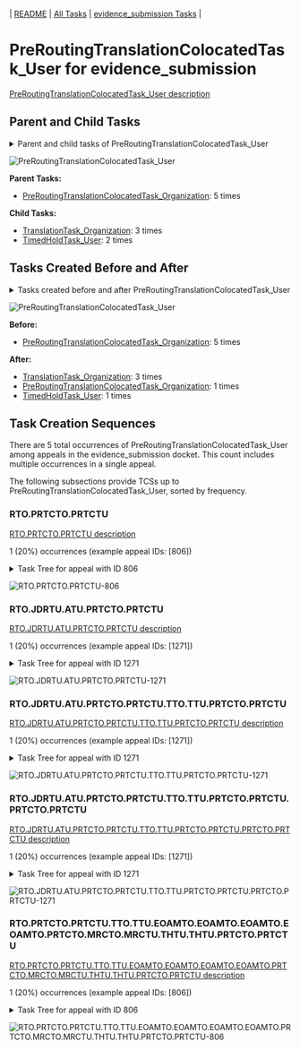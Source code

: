 <!-- DO NOT EDIT THIS FILE.  This file is autogenerated. -->
| [README](../README.md) | [All Tasks](../alltasks.md) | [evidence_submission Tasks](tasklist.md) |

# PreRoutingTranslationColocatedTask_User for evidence_submission

[PreRoutingTranslationColocatedTask_User description](../descr/PreRoutingTranslationColocatedTask_User.md)

## Parent and Child Tasks

<details><summary markdown='span'>Parent and child tasks of PreRoutingTranslationColocatedTask_User
</summary>

```
digraph G {
rankdir=LR;
node [shape=box]
"PreRoutingTranslationColocatedTask_User" -> "TranslationTask_Organization" [label=3]
"PreRoutingTranslationColocatedTask_User" -> "TimedHoldTask_User" [label=2]
"PreRoutingTranslationColocatedTask_Organization" -> "PreRoutingTranslationColocatedTask_User" [label=5]
}
```
</details>

![PreRoutingTranslationColocatedTask_User](dot/PreRoutingTranslationColocatedTask_User-parentchild.dot.png)

**Parent Tasks:**

   * [PreRoutingTranslationColocatedTask_Organization](PreRoutingTranslationColocatedTask_Organization.md): 5 times

**Child Tasks:**

   * [TranslationTask_Organization](TranslationTask_Organization.md): 3 times
   * [TimedHoldTask_User](TimedHoldTask_User.md): 2 times

## Tasks Created Before and After

<details><summary markdown='span'>Tasks created before and after PreRoutingTranslationColocatedTask_User</summary>

```
digraph G {
rankdir=LR;

"PreRoutingTranslationColocatedTask_User" -> "TranslationTask_Organization" [label=3]
"PreRoutingTranslationColocatedTask_User" -> "TimedHoldTask_User" [label=1]
"PreRoutingTranslationColocatedTask_User" -> "PreRoutingTranslationColocatedTask_Organization" [label=1]
"PreRoutingTranslationColocatedTask_Organization" -> "PreRoutingTranslationColocatedTask_User" [label=5]
}
```
</details>

![PreRoutingTranslationColocatedTask_User](dot/PreRoutingTranslationColocatedTask_User.dot.png)

**Before:**

   * [PreRoutingTranslationColocatedTask_Organization](PreRoutingTranslationColocatedTask_Organization.md): 5 times

**After:**

   * [TranslationTask_Organization](TranslationTask_Organization.md): 3 times
   * [PreRoutingTranslationColocatedTask_Organization](PreRoutingTranslationColocatedTask_Organization.md): 1 times
   * [TimedHoldTask_User](TimedHoldTask_User.md): 1 times

## Task Creation Sequences

There are 5 total occurrences of PreRoutingTranslationColocatedTask_User among appeals in the evidence_submission docket.  This count includes multiple occurrences in a single appeal.

The following subsections provide TCSs up to PreRoutingTranslationColocatedTask_User, sorted by frequency.

### RTO.PRTCTO.PRTCTU

[RTO.PRTCTO.PRTCTU description](../descr/RTO.PRTCTO.PRTCTU.md)

1 (20%) occurrences (example appeal IDs: [806])

<details><summary markdown='span'>Task Tree for appeal with ID 806</summary>

```
@startuml
skinparam {
  ObjectBorderColor #555
  ObjectBorderThickness 0
  ObjectFontStyle bold
  ObjectFontSize 14
  ObjectAttributeFontColor #333
  ObjectAttributeFontSize 12
}
  object 0.RootTask #8dd3c7 {
Organization
}
  object 1.JudgeDecisionReviewTask #d9d9d9 {
User
}
  object 2.AttorneyTask #bc80bd {
User
}
  object 3.PreRoutingTranslationColocatedTask #80b1d3 {
Organization
}
  object 4.PreRoutingTranslationColocatedTask #80b1d3 {
User  <back:white>    </back>
}
  object 5.TranslationTask #bebada {
Organization
}
  object 6.TranslationTask #bebada {
User
}
  object 7.EvidenceOrArgumentMailTask #ffffb3 {
Organization
}
  object 8.EvidenceOrArgumentMailTask #ffffb3 {
Organization
}
  object 9.EvidenceOrArgumentMailTask #ffffb3 {
User
}
  object 10.EvidenceOrArgumentMailTask #ffffb3 {
Organization
}
  object 11.EvidenceOrArgumentMailTask #ffffb3 {
User
}
  object 12.EvidenceOrArgumentMailTask #ffffb3 {
Organization
}
  object 13.EvidenceOrArgumentMailTask #ffffb3 {
User
}
  object 14.PreRoutingTranslationColocatedTask #80b1d3 {
Organization
}
  object 15.PreRoutingTranslationColocatedTask #80b1d3 {
User  <back:white>    </back>
}
  object 16.TranslationTask #bebada {
Organization
}
  object 17.TranslationTask #bebada {
User
}
  object 18.PreRoutingTranslationColocatedTask #80b1d3 {
Organization
}
  object 19.PreRoutingTranslationColocatedTask #80b1d3 {
User  <back:white>    </back>
}
  object 20.MissingRecordsColocatedTask #bebada {
Organization
}
  object 21.MissingRecordsColocatedTask #bebada {
User
}
  object 22.TimedHoldTask #fccde5 {
User
}
  object 23.TimedHoldTask #fccde5 {
User
}
  object 24.TimedHoldTask #fccde5 {
User
}
  object 25.TimedHoldTask #fccde5 {
User
}
  object 26.PreRoutingTranslationColocatedTask #80b1d3 {
Organization
}
  object 27.PreRoutingTranslationColocatedTask #80b1d3 {
User  <back:white>    </back>
}
  object 28.TimedHoldTask #fccde5 {
User
}
  object 29.TimedHoldTask #fccde5 {
User
}
  object 30.TimedHoldTask #fccde5 {
User
}
  object 31.TimedHoldTask #fccde5 {
User
}
  object 32.TimedHoldTask #fccde5 {
User
}
  object 33.TranslationTask #bebada {
User
}
  object 34.JudgeAssignTask #ccebc5 {
User
}
  object 35.JudgeDecisionReviewTask #d9d9d9 {
User
}
  object 36.AttorneyTask #bc80bd {
User
}
  object 37.AttorneyRewriteTask #b3de69 {
User
}
  object 38.BvaDispatchTask #b3de69 {
Organization
}
  object 39.BvaDispatchTask #b3de69 {
User
}
0.RootTask -- 1.JudgeDecisionReviewTask
1.JudgeDecisionReviewTask -- 2.AttorneyTask
2.AttorneyTask -- 3.PreRoutingTranslationColocatedTask
3.PreRoutingTranslationColocatedTask -- 4.PreRoutingTranslationColocatedTask
4.PreRoutingTranslationColocatedTask -- 5.TranslationTask
5.TranslationTask -- 6.TranslationTask
0.RootTask -- 7.EvidenceOrArgumentMailTask
7.EvidenceOrArgumentMailTask -- 8.EvidenceOrArgumentMailTask
8.EvidenceOrArgumentMailTask -- 9.EvidenceOrArgumentMailTask
8.EvidenceOrArgumentMailTask -- 10.EvidenceOrArgumentMailTask
10.EvidenceOrArgumentMailTask -- 11.EvidenceOrArgumentMailTask
10.EvidenceOrArgumentMailTask -- 12.EvidenceOrArgumentMailTask
12.EvidenceOrArgumentMailTask -- 13.EvidenceOrArgumentMailTask
2.AttorneyTask -- 14.PreRoutingTranslationColocatedTask
14.PreRoutingTranslationColocatedTask -- 15.PreRoutingTranslationColocatedTask
15.PreRoutingTranslationColocatedTask -- 16.TranslationTask
16.TranslationTask -- 17.TranslationTask
2.AttorneyTask -- 18.PreRoutingTranslationColocatedTask
18.PreRoutingTranslationColocatedTask -- 19.PreRoutingTranslationColocatedTask
2.AttorneyTask -- 20.MissingRecordsColocatedTask
20.MissingRecordsColocatedTask -- 21.MissingRecordsColocatedTask
19.PreRoutingTranslationColocatedTask -- 22.TimedHoldTask
17.TranslationTask -- 23.TimedHoldTask
6.TranslationTask -- 24.TimedHoldTask
6.TranslationTask -- 25.TimedHoldTask
2.AttorneyTask -- 26.PreRoutingTranslationColocatedTask
26.PreRoutingTranslationColocatedTask -- 27.PreRoutingTranslationColocatedTask
27.PreRoutingTranslationColocatedTask -- 28.TimedHoldTask
27.PreRoutingTranslationColocatedTask -- 29.TimedHoldTask
21.MissingRecordsColocatedTask -- 30.TimedHoldTask
6.TranslationTask -- 31.TimedHoldTask
17.TranslationTask -- 32.TimedHoldTask
16.TranslationTask -- 33.TranslationTask
0.RootTask -- 34.JudgeAssignTask
0.RootTask -- 35.JudgeDecisionReviewTask
35.JudgeDecisionReviewTask -- 36.AttorneyTask
35.JudgeDecisionReviewTask -- 37.AttorneyRewriteTask
0.RootTask -- 38.BvaDispatchTask
38.BvaDispatchTask -- 39.BvaDispatchTask
@enduml
```
</details>

![RTO.PRTCTO.PRTCTU-806](uml/RTO.PRTCTO.PRTCTU-806.png)

### RTO.JDRTU.ATU.PRTCTO.PRTCTU

[RTO.JDRTU.ATU.PRTCTO.PRTCTU description](../descr/RTO.JDRTU.ATU.PRTCTO.PRTCTU.md)

1 (20%) occurrences (example appeal IDs: [1271])

<details><summary markdown='span'>Task Tree for appeal with ID 1271</summary>

```
@startuml
skinparam {
  ObjectBorderColor #555
  ObjectBorderThickness 0
  ObjectFontStyle bold
  ObjectFontSize 14
  ObjectAttributeFontColor #333
  ObjectAttributeFontSize 12
}
  object 0.RootTask #8dd3c7 {
Organization
}
  object 1.JudgeDecisionReviewTask #d9d9d9 {
User
}
  object 2.AttorneyTask #bc80bd {
User
}
  object 3.PreRoutingTranslationColocatedTask #80b1d3 {
Organization
}
  object 4.PreRoutingTranslationColocatedTask #80b1d3 {
User  <back:white>    </back>
}
  object 5.TrackVeteranTask #bebada {
Organization
}
  object 6.TrackVeteranTask #bebada {
Organization
}
  object 7.TrackVeteranTask #bebada {
Organization
}
  object 8.TrackVeteranTask #bebada {
Organization
}
  object 9.TranslationTask #bebada {
Organization
}
  object 10.TranslationTask #bebada {
User
}
  object 11.PreRoutingTranslationColocatedTask #80b1d3 {
Organization
}
  object 12.PreRoutingTranslationColocatedTask #80b1d3 {
User  <back:white>    </back>
}
  object 13.PreRoutingTranslationColocatedTask #80b1d3 {
Organization
}
  object 14.PreRoutingTranslationColocatedTask #80b1d3 {
User  <back:white>    </back>
}
  object 15.TranslationTask #bebada {
Organization
}
  object 16.TranslationTask #bebada {
User
}
  object 17.TranslationTask #bebada {
User
}
  object 18.TimedHoldTask #fccde5 {
User
}
  object 19.TranslationTask #bebada {
User
}
  object 20.TimedHoldTask #fccde5 {
User
}
  object 21.TimedHoldTask #fccde5 {
User
}
  object 22.TimedHoldTask #fccde5 {
User
}
  object 23.OtherColocatedTask #80b1d3 {
Organization
}
  object 24.OtherColocatedTask #80b1d3 {
User
}
  object 25.OtherColocatedTask #80b1d3 {
User
}
  object 26.BvaDispatchTask #b3de69 {
Organization
}
  object 27.BvaDispatchTask #b3de69 {
User
}
0.RootTask -- 1.JudgeDecisionReviewTask
1.JudgeDecisionReviewTask -- 2.AttorneyTask
2.AttorneyTask -- 3.PreRoutingTranslationColocatedTask
3.PreRoutingTranslationColocatedTask -- 4.PreRoutingTranslationColocatedTask
0.RootTask -- 5.TrackVeteranTask
0.RootTask -- 6.TrackVeteranTask
0.RootTask -- 7.TrackVeteranTask
0.RootTask -- 8.TrackVeteranTask
4.PreRoutingTranslationColocatedTask -- 9.TranslationTask
9.TranslationTask -- 10.TranslationTask
2.AttorneyTask -- 11.PreRoutingTranslationColocatedTask
11.PreRoutingTranslationColocatedTask -- 12.PreRoutingTranslationColocatedTask
2.AttorneyTask -- 13.PreRoutingTranslationColocatedTask
13.PreRoutingTranslationColocatedTask -- 14.PreRoutingTranslationColocatedTask
14.PreRoutingTranslationColocatedTask -- 15.TranslationTask
15.TranslationTask -- 16.TranslationTask
15.TranslationTask -- 17.TranslationTask
10.TranslationTask -- 18.TimedHoldTask
15.TranslationTask -- 19.TranslationTask
19.TranslationTask -- 20.TimedHoldTask
19.TranslationTask -- 21.TimedHoldTask
10.TranslationTask -- 22.TimedHoldTask
2.AttorneyTask -- 23.OtherColocatedTask
23.OtherColocatedTask -- 24.OtherColocatedTask
23.OtherColocatedTask -- 25.OtherColocatedTask
0.RootTask -- 26.BvaDispatchTask
26.BvaDispatchTask -- 27.BvaDispatchTask
@enduml
```
</details>

![RTO.JDRTU.ATU.PRTCTO.PRTCTU-1271](uml/RTO.JDRTU.ATU.PRTCTO.PRTCTU-1271.png)

### RTO.JDRTU.ATU.PRTCTO.PRTCTU.TTO.TTU.PRTCTO.PRTCTU

[RTO.JDRTU.ATU.PRTCTO.PRTCTU.TTO.TTU.PRTCTO.PRTCTU description](../descr/RTO.JDRTU.ATU.PRTCTO.PRTCTU.TTO.TTU.PRTCTO.PRTCTU.md)

1 (20%) occurrences (example appeal IDs: [1271])

<details><summary markdown='span'>Task Tree for appeal with ID 1271</summary>

```
@startuml
skinparam {
  ObjectBorderColor #555
  ObjectBorderThickness 0
  ObjectFontStyle bold
  ObjectFontSize 14
  ObjectAttributeFontColor #333
  ObjectAttributeFontSize 12
}
  object 0.RootTask #8dd3c7 {
Organization
}
  object 1.JudgeDecisionReviewTask #d9d9d9 {
User
}
  object 2.AttorneyTask #bc80bd {
User
}
  object 3.PreRoutingTranslationColocatedTask #80b1d3 {
Organization
}
  object 4.PreRoutingTranslationColocatedTask #80b1d3 {
User  <back:white>    </back>
}
  object 5.TrackVeteranTask #bebada {
Organization
}
  object 6.TrackVeteranTask #bebada {
Organization
}
  object 7.TrackVeteranTask #bebada {
Organization
}
  object 8.TrackVeteranTask #bebada {
Organization
}
  object 9.TranslationTask #bebada {
Organization
}
  object 10.TranslationTask #bebada {
User
}
  object 11.PreRoutingTranslationColocatedTask #80b1d3 {
Organization
}
  object 12.PreRoutingTranslationColocatedTask #80b1d3 {
User  <back:white>    </back>
}
  object 13.PreRoutingTranslationColocatedTask #80b1d3 {
Organization
}
  object 14.PreRoutingTranslationColocatedTask #80b1d3 {
User  <back:white>    </back>
}
  object 15.TranslationTask #bebada {
Organization
}
  object 16.TranslationTask #bebada {
User
}
  object 17.TranslationTask #bebada {
User
}
  object 18.TimedHoldTask #fccde5 {
User
}
  object 19.TranslationTask #bebada {
User
}
  object 20.TimedHoldTask #fccde5 {
User
}
  object 21.TimedHoldTask #fccde5 {
User
}
  object 22.TimedHoldTask #fccde5 {
User
}
  object 23.OtherColocatedTask #80b1d3 {
Organization
}
  object 24.OtherColocatedTask #80b1d3 {
User
}
  object 25.OtherColocatedTask #80b1d3 {
User
}
  object 26.BvaDispatchTask #b3de69 {
Organization
}
  object 27.BvaDispatchTask #b3de69 {
User
}
0.RootTask -- 1.JudgeDecisionReviewTask
1.JudgeDecisionReviewTask -- 2.AttorneyTask
2.AttorneyTask -- 3.PreRoutingTranslationColocatedTask
3.PreRoutingTranslationColocatedTask -- 4.PreRoutingTranslationColocatedTask
0.RootTask -- 5.TrackVeteranTask
0.RootTask -- 6.TrackVeteranTask
0.RootTask -- 7.TrackVeteranTask
0.RootTask -- 8.TrackVeteranTask
4.PreRoutingTranslationColocatedTask -- 9.TranslationTask
9.TranslationTask -- 10.TranslationTask
2.AttorneyTask -- 11.PreRoutingTranslationColocatedTask
11.PreRoutingTranslationColocatedTask -- 12.PreRoutingTranslationColocatedTask
2.AttorneyTask -- 13.PreRoutingTranslationColocatedTask
13.PreRoutingTranslationColocatedTask -- 14.PreRoutingTranslationColocatedTask
14.PreRoutingTranslationColocatedTask -- 15.TranslationTask
15.TranslationTask -- 16.TranslationTask
15.TranslationTask -- 17.TranslationTask
10.TranslationTask -- 18.TimedHoldTask
15.TranslationTask -- 19.TranslationTask
19.TranslationTask -- 20.TimedHoldTask
19.TranslationTask -- 21.TimedHoldTask
10.TranslationTask -- 22.TimedHoldTask
2.AttorneyTask -- 23.OtherColocatedTask
23.OtherColocatedTask -- 24.OtherColocatedTask
23.OtherColocatedTask -- 25.OtherColocatedTask
0.RootTask -- 26.BvaDispatchTask
26.BvaDispatchTask -- 27.BvaDispatchTask
@enduml
```
</details>

![RTO.JDRTU.ATU.PRTCTO.PRTCTU.TTO.TTU.PRTCTO.PRTCTU-1271](uml/RTO.JDRTU.ATU.PRTCTO.PRTCTU.TTO.TTU.PRTCTO.PRTCTU-1271.png)

### RTO.JDRTU.ATU.PRTCTO.PRTCTU.TTO.TTU.PRTCTO.PRTCTU.PRTCTO.PRTCTU

[RTO.JDRTU.ATU.PRTCTO.PRTCTU.TTO.TTU.PRTCTO.PRTCTU.PRTCTO.PRTCTU description](../descr/RTO.JDRTU.ATU.PRTCTO.PRTCTU.TTO.TTU.PRTCTO.PRTCTU.PRTCTO.PRTCTU.md)

1 (20%) occurrences (example appeal IDs: [1271])

<details><summary markdown='span'>Task Tree for appeal with ID 1271</summary>

```
@startuml
skinparam {
  ObjectBorderColor #555
  ObjectBorderThickness 0
  ObjectFontStyle bold
  ObjectFontSize 14
  ObjectAttributeFontColor #333
  ObjectAttributeFontSize 12
}
  object 0.RootTask #8dd3c7 {
Organization
}
  object 1.JudgeDecisionReviewTask #d9d9d9 {
User
}
  object 2.AttorneyTask #bc80bd {
User
}
  object 3.PreRoutingTranslationColocatedTask #80b1d3 {
Organization
}
  object 4.PreRoutingTranslationColocatedTask #80b1d3 {
User  <back:white>    </back>
}
  object 5.TrackVeteranTask #bebada {
Organization
}
  object 6.TrackVeteranTask #bebada {
Organization
}
  object 7.TrackVeteranTask #bebada {
Organization
}
  object 8.TrackVeteranTask #bebada {
Organization
}
  object 9.TranslationTask #bebada {
Organization
}
  object 10.TranslationTask #bebada {
User
}
  object 11.PreRoutingTranslationColocatedTask #80b1d3 {
Organization
}
  object 12.PreRoutingTranslationColocatedTask #80b1d3 {
User  <back:white>    </back>
}
  object 13.PreRoutingTranslationColocatedTask #80b1d3 {
Organization
}
  object 14.PreRoutingTranslationColocatedTask #80b1d3 {
User  <back:white>    </back>
}
  object 15.TranslationTask #bebada {
Organization
}
  object 16.TranslationTask #bebada {
User
}
  object 17.TranslationTask #bebada {
User
}
  object 18.TimedHoldTask #fccde5 {
User
}
  object 19.TranslationTask #bebada {
User
}
  object 20.TimedHoldTask #fccde5 {
User
}
  object 21.TimedHoldTask #fccde5 {
User
}
  object 22.TimedHoldTask #fccde5 {
User
}
  object 23.OtherColocatedTask #80b1d3 {
Organization
}
  object 24.OtherColocatedTask #80b1d3 {
User
}
  object 25.OtherColocatedTask #80b1d3 {
User
}
  object 26.BvaDispatchTask #b3de69 {
Organization
}
  object 27.BvaDispatchTask #b3de69 {
User
}
0.RootTask -- 1.JudgeDecisionReviewTask
1.JudgeDecisionReviewTask -- 2.AttorneyTask
2.AttorneyTask -- 3.PreRoutingTranslationColocatedTask
3.PreRoutingTranslationColocatedTask -- 4.PreRoutingTranslationColocatedTask
0.RootTask -- 5.TrackVeteranTask
0.RootTask -- 6.TrackVeteranTask
0.RootTask -- 7.TrackVeteranTask
0.RootTask -- 8.TrackVeteranTask
4.PreRoutingTranslationColocatedTask -- 9.TranslationTask
9.TranslationTask -- 10.TranslationTask
2.AttorneyTask -- 11.PreRoutingTranslationColocatedTask
11.PreRoutingTranslationColocatedTask -- 12.PreRoutingTranslationColocatedTask
2.AttorneyTask -- 13.PreRoutingTranslationColocatedTask
13.PreRoutingTranslationColocatedTask -- 14.PreRoutingTranslationColocatedTask
14.PreRoutingTranslationColocatedTask -- 15.TranslationTask
15.TranslationTask -- 16.TranslationTask
15.TranslationTask -- 17.TranslationTask
10.TranslationTask -- 18.TimedHoldTask
15.TranslationTask -- 19.TranslationTask
19.TranslationTask -- 20.TimedHoldTask
19.TranslationTask -- 21.TimedHoldTask
10.TranslationTask -- 22.TimedHoldTask
2.AttorneyTask -- 23.OtherColocatedTask
23.OtherColocatedTask -- 24.OtherColocatedTask
23.OtherColocatedTask -- 25.OtherColocatedTask
0.RootTask -- 26.BvaDispatchTask
26.BvaDispatchTask -- 27.BvaDispatchTask
@enduml
```
</details>

![RTO.JDRTU.ATU.PRTCTO.PRTCTU.TTO.TTU.PRTCTO.PRTCTU.PRTCTO.PRTCTU-1271](uml/RTO.JDRTU.ATU.PRTCTO.PRTCTU.TTO.TTU.PRTCTO.PRTCTU.PRTCTO.PRTCTU-1271.png)

### RTO.PRTCTO.PRTCTU.TTO.TTU.EOAMTO.EOAMTO.EOAMTO.EOAMTO.PRTCTO.MRCTO.MRCTU.THTU.THTU.PRTCTO.PRTCTU

[RTO.PRTCTO.PRTCTU.TTO.TTU.EOAMTO.EOAMTO.EOAMTO.EOAMTO.PRTCTO.MRCTO.MRCTU.THTU.THTU.PRTCTO.PRTCTU description](../descr/RTO.PRTCTO.PRTCTU.TTO.TTU.EOAMTO.EOAMTO.EOAMTO.EOAMTO.PRTCTO.MRCTO.MRCTU.THTU.THTU.PRTCTO.PRTCTU.md)

1 (20%) occurrences (example appeal IDs: [806])

<details><summary markdown='span'>Task Tree for appeal with ID 806</summary>

```
@startuml
skinparam {
  ObjectBorderColor #555
  ObjectBorderThickness 0
  ObjectFontStyle bold
  ObjectFontSize 14
  ObjectAttributeFontColor #333
  ObjectAttributeFontSize 12
}
  object 0.RootTask #8dd3c7 {
Organization
}
  object 1.JudgeDecisionReviewTask #d9d9d9 {
User
}
  object 2.AttorneyTask #bc80bd {
User
}
  object 3.PreRoutingTranslationColocatedTask #80b1d3 {
Organization
}
  object 4.PreRoutingTranslationColocatedTask #80b1d3 {
User  <back:white>    </back>
}
  object 5.TranslationTask #bebada {
Organization
}
  object 6.TranslationTask #bebada {
User
}
  object 7.EvidenceOrArgumentMailTask #ffffb3 {
Organization
}
  object 8.EvidenceOrArgumentMailTask #ffffb3 {
Organization
}
  object 9.EvidenceOrArgumentMailTask #ffffb3 {
User
}
  object 10.EvidenceOrArgumentMailTask #ffffb3 {
Organization
}
  object 11.EvidenceOrArgumentMailTask #ffffb3 {
User
}
  object 12.EvidenceOrArgumentMailTask #ffffb3 {
Organization
}
  object 13.EvidenceOrArgumentMailTask #ffffb3 {
User
}
  object 14.PreRoutingTranslationColocatedTask #80b1d3 {
Organization
}
  object 15.PreRoutingTranslationColocatedTask #80b1d3 {
User  <back:white>    </back>
}
  object 16.TranslationTask #bebada {
Organization
}
  object 17.TranslationTask #bebada {
User
}
  object 18.PreRoutingTranslationColocatedTask #80b1d3 {
Organization
}
  object 19.PreRoutingTranslationColocatedTask #80b1d3 {
User  <back:white>    </back>
}
  object 20.MissingRecordsColocatedTask #bebada {
Organization
}
  object 21.MissingRecordsColocatedTask #bebada {
User
}
  object 22.TimedHoldTask #fccde5 {
User
}
  object 23.TimedHoldTask #fccde5 {
User
}
  object 24.TimedHoldTask #fccde5 {
User
}
  object 25.TimedHoldTask #fccde5 {
User
}
  object 26.PreRoutingTranslationColocatedTask #80b1d3 {
Organization
}
  object 27.PreRoutingTranslationColocatedTask #80b1d3 {
User  <back:white>    </back>
}
  object 28.TimedHoldTask #fccde5 {
User
}
  object 29.TimedHoldTask #fccde5 {
User
}
  object 30.TimedHoldTask #fccde5 {
User
}
  object 31.TimedHoldTask #fccde5 {
User
}
  object 32.TimedHoldTask #fccde5 {
User
}
  object 33.TranslationTask #bebada {
User
}
  object 34.JudgeAssignTask #ccebc5 {
User
}
  object 35.JudgeDecisionReviewTask #d9d9d9 {
User
}
  object 36.AttorneyTask #bc80bd {
User
}
  object 37.AttorneyRewriteTask #b3de69 {
User
}
  object 38.BvaDispatchTask #b3de69 {
Organization
}
  object 39.BvaDispatchTask #b3de69 {
User
}
0.RootTask -- 1.JudgeDecisionReviewTask
1.JudgeDecisionReviewTask -- 2.AttorneyTask
2.AttorneyTask -- 3.PreRoutingTranslationColocatedTask
3.PreRoutingTranslationColocatedTask -- 4.PreRoutingTranslationColocatedTask
4.PreRoutingTranslationColocatedTask -- 5.TranslationTask
5.TranslationTask -- 6.TranslationTask
0.RootTask -- 7.EvidenceOrArgumentMailTask
7.EvidenceOrArgumentMailTask -- 8.EvidenceOrArgumentMailTask
8.EvidenceOrArgumentMailTask -- 9.EvidenceOrArgumentMailTask
8.EvidenceOrArgumentMailTask -- 10.EvidenceOrArgumentMailTask
10.EvidenceOrArgumentMailTask -- 11.EvidenceOrArgumentMailTask
10.EvidenceOrArgumentMailTask -- 12.EvidenceOrArgumentMailTask
12.EvidenceOrArgumentMailTask -- 13.EvidenceOrArgumentMailTask
2.AttorneyTask -- 14.PreRoutingTranslationColocatedTask
14.PreRoutingTranslationColocatedTask -- 15.PreRoutingTranslationColocatedTask
15.PreRoutingTranslationColocatedTask -- 16.TranslationTask
16.TranslationTask -- 17.TranslationTask
2.AttorneyTask -- 18.PreRoutingTranslationColocatedTask
18.PreRoutingTranslationColocatedTask -- 19.PreRoutingTranslationColocatedTask
2.AttorneyTask -- 20.MissingRecordsColocatedTask
20.MissingRecordsColocatedTask -- 21.MissingRecordsColocatedTask
19.PreRoutingTranslationColocatedTask -- 22.TimedHoldTask
17.TranslationTask -- 23.TimedHoldTask
6.TranslationTask -- 24.TimedHoldTask
6.TranslationTask -- 25.TimedHoldTask
2.AttorneyTask -- 26.PreRoutingTranslationColocatedTask
26.PreRoutingTranslationColocatedTask -- 27.PreRoutingTranslationColocatedTask
27.PreRoutingTranslationColocatedTask -- 28.TimedHoldTask
27.PreRoutingTranslationColocatedTask -- 29.TimedHoldTask
21.MissingRecordsColocatedTask -- 30.TimedHoldTask
6.TranslationTask -- 31.TimedHoldTask
17.TranslationTask -- 32.TimedHoldTask
16.TranslationTask -- 33.TranslationTask
0.RootTask -- 34.JudgeAssignTask
0.RootTask -- 35.JudgeDecisionReviewTask
35.JudgeDecisionReviewTask -- 36.AttorneyTask
35.JudgeDecisionReviewTask -- 37.AttorneyRewriteTask
0.RootTask -- 38.BvaDispatchTask
38.BvaDispatchTask -- 39.BvaDispatchTask
@enduml
```
</details>

![RTO.PRTCTO.PRTCTU.TTO.TTU.EOAMTO.EOAMTO.EOAMTO.EOAMTO.PRTCTO.MRCTO.MRCTU.THTU.THTU.PRTCTO.PRTCTU-806](uml/RTO.PRTCTO.PRTCTU.TTO.TTU.EOAMTO.EOAMTO.EOAMTO.EOAMTO.PRTCTO.MRCTO.MRCTU.THTU.THTU.PRTCTO.PRTCTU-806.png)

